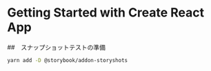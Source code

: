 # Getting Started with Create React App

<!-- START doctoc -->
<!-- END doctoc -->

##　スナップショットテストの準備

```bash
yarn add -D @storybook/addon-storyshots
```

